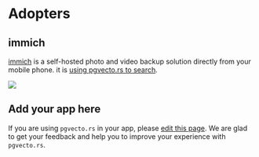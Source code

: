 # Adopters

## immich

[immich](https://github.com/immich-app/immich) is a self-hosted photo and video backup solution directly from your mobile phone. it is [using pgvecto.rs to search](https://immich.app/docs/features/search).

![](https://immich.app/assets/images/search-ex-2-707fe5ab1ab89621a7a1f3e8807b724a.webp)

## Add your app here

If you are using `pgvecto.rs` in your app, please [edit this page](https://github.com/tensorchord/pgvecto.rs-docs/tree/main/src/community/adopters.md). We are glad to get your feedback and help you to improve your experience with `pgvecto.rs`.
